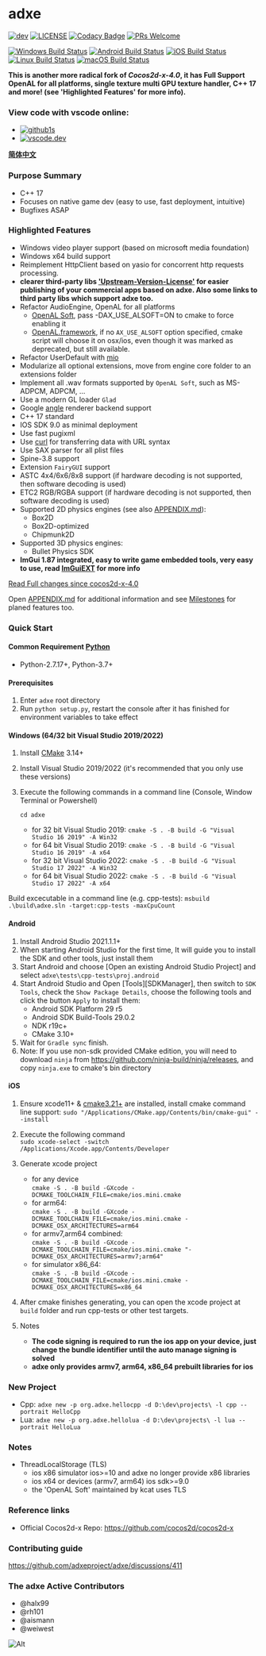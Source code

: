 # adxe

[![dev](https://img.shields.io/badge/v1.0.0-beta6-yellow.svg)](https://github.com/adxeproject/adxe/releases)
[![LICENSE](https://img.shields.io/badge/license-MIT-blue.svg)](https://github.com/adxeproject/adxe/blob/master/LICENSE)
[![Codacy Badge](https://api.codacy.com/project/badge/Grade/1c5628dea478449ea0c6e1b0e30c3be9)](https://app.codacy.com/gh/adxeproject/adxe?utm_source=github.com&utm_medium=referral&utm_content=adxeproject/adxe&utm_campaign=Badge_Grade_Settings)
[![PRs Welcome](https://img.shields.io/badge/PRs-welcome-blue.svg)](https://github.com/adxeproject/adxe/pulls)
  
[![Windows Build Status](https://github.com/adxeproject/adxe/actions/workflows/windows-ci.yml/badge.svg)](https://github.com/adxeproject/adxe/actions/workflows/windows-ci.yml)
[![Android Build Status](https://github.com/adxeproject/adxe/workflows/android/badge.svg)](https://github.com/adxeproject/adxe/actions?query=workflow%3Aandroid)
[![iOS Build Status](https://github.com/adxeproject/adxe/workflows/ios/badge.svg)](https://github.com/adxeproject/adxe/actions?query=workflow%3Aios)
[![Linux Build Status](https://github.com/adxeproject/adxe/workflows/linux/badge.svg)](https://github.com/adxeproject/adxe/actions?query=workflow%3Alinux)
[![macOS Build Status](https://github.com/adxeproject/adxe/workflows/osx/badge.svg)](https://github.com/adxeproject/adxe/actions?query=workflow%3Aosx)  

**This is another more radical fork of *Cocos2d-x-4.0*, it has Full Support OpenAL for all platforms, single texture multi GPU texture handler, C++ 17 and more! (see 'Highlighted Features' for more info).**  

### View code with vscode online: 
- [![github1s](https://img.shields.io/badge/github1s-green.svg)](https://github1s.com/adxeproject/adxe)
- [![vscode.dev](https://img.shields.io/badge/vscode.dev-green.svg)](https://vscode.dev/github/adxeproject/adxe)
  
  
**[简体中文](README_CN.md)**
  
### Purpose Summary
* C++ 17
* Focuses on native game dev (easy to use, fast deployment, intuitive)
* Bugfixes ASAP
  
### Highlighted Features
* Windows video player support (based on microsoft media foundation)
* Windows x64 build support
* Reimplement HttpClient based on yasio for concorrent http requests processing.
* **clearer third-party libs ['Upstream-Version-License'](thirdparty/README.md) for easier publishing of your commercial apps based on adxe. Also some links to third party libs which support adxe too.**
* Refactor AudioEngine, OpenAL for all platforms
  * [OpenAL Soft](https://github.com/kcat/openal-soft), pass -DAX_USE_ALSOFT=ON to cmake to force enabling it
  * [OpenAL.framework](https://opensource.apple.com/tarballs/OpenAL), if no ```AX_USE_ALSOFT``` option specified, cmake script will choose it on osx/ios, even though it was marked as deprecated, but still available.
* Refactor UserDefault with [mio](https://github.com/mandreyel/mio)
* Modularize all optional extensions, move from engine core folder to an extensions folder
* Implement all .wav formats supported by ```OpenAL Soft```, such as MS-ADPCM, ADPCM, ...
* Use a modern GL loader ```Glad```
* Google [angle](https://github.com/google/angle) renderer backend support
* C++ 17 standard
* IOS SDK 9.0 as minimal deployment
* Use fast pugixml
* Use [curl](https://github.com/curl/curl) for transferring data with URL syntax
* Use SAX parser for all plist files
* Spine-3.8 support
* Extension ```FairyGUI``` support
* ASTC 4x4/6x6/8x8 support (if hardware decoding is not supported, then software decoding is used)
* ETC2 RGB/RGBA support    (if hardware decoding is not supported, then software decoding is used)
* Supported 2D physics engines (see also [APPENDIX.md](APPENDIX.md)):
  * Box2D
  * Box2D-optimized
  * Chipmunk2D 
* Supported 3D physics engines:
  * Bullet Physics SDK
* **ImGui 1.87 integrated, easy to write game embedded tools, very easy to use, read [ImGuiEXT](extensions/ImGuiEXT/README.md) for more info**

[Read Full changes since cocos2d-x-4.0](CHANGELOG)

Open [APPENDIX.md](APPENDIX.md) for additional information and see [Milestones](https://github.com/adxeproject/adxe/milestones) for planed features too.

### Quick Start

#### Common Requirement [Python](https://www.python.org/downloads/)
  * Python-2.7.17+, Python-3.7+ 

#### Prerequisites
  1. Enter ```adxe``` root directory
  2. Run ```python setup.py```, restart the console after it has finished for environment variables to take effect

#### Windows (64/32 bit  Visual Studio 2019/2022)
  1. Install [CMake](https://cmake.org/) 3.14+  
  2. Install Visual Studio 2019/2022 (it's recommended that you only use these versions)  
  3. Execute the following commands in a command line (Console, Window Terminal or Powershell)
  
     ```cd adxe ```
     - for 32 bit Visual Studio 2019:
     ```cmake -S . -B build -G "Visual Studio 16 2019" -A Win32```
     - for 64 bit Visual Studio 2019:
     ```cmake -S . -B build -G "Visual Studio 16 2019" -A x64```
     - for 32 bit Visual Studio 2022:
     ```cmake -S . -B build -G "Visual Studio 17 2022" -A Win32```
     - for 64 bit Visual Studio 2022:
     ```cmake -S . -B build -G "Visual Studio 17 2022" -A x64```
  
  Build excecutable in a command line (e.g. cpp-tests):
    ```msbuild .\build\adxe.sln -target:cpp-tests -maxCpuCount```

#### Android
  1. Install Android Studio 2021.1.1+
  2. When starting Android Studio for the first time, It will guide you to install the SDK and other tools, just install them
  3. Start Android and choose [Open an existing Android Studio Project] and select ```adxe\tests\cpp-tests\proj.android```
  4. Start Android Studio and Open [Tools][SDKManager], then switch to ```SDK Tools```, check the ```Show Package Details```, choose the following tools and click the button ```Apply``` to install them:  
     * Android SDK Platform 29 r5  
     * Android SDK Build-Tools 29.0.2  
     * NDK r19c+  
     * CMake 3.10+  
  5. Wait for ```Gradle sync``` finish.
  6. Note: If you use non-sdk provided CMake edition, you will need to download ```ninja``` from https://github.com/ninja-build/ninja/releases, and copy ```ninja.exe``` to cmake's bin directory

#### iOS
  1. Ensure xcode11+ & [cmake3.21+](https://github.com/Kitware/CMake/releases) are installed, install cmake command line support: ```sudo "/Applications/CMake.app/Contents/bin/cmake-gui" --install```
  2. Execute the following command   
  ```sudo xcode-select -switch /Applications/Xcode.app/Contents/Developer```  
  3. Generate xcode project  
     - for any device   
     ```cmake -S . -B build -GXcode -DCMAKE_TOOLCHAIN_FILE=cmake/ios.mini.cmake```
     - for arm64:  
     ```cmake -S . -B build -GXcode -DCMAKE_TOOLCHAIN_FILE=cmake/ios.mini.cmake -DCMAKE_OSX_ARCHITECTURES=arm64```
     - for armv7,arm64 combined:  
     ```cmake -S . -B build -GXcode -DCMAKE_TOOLCHAIN_FILE=cmake/ios.mini.cmake "-DCMAKE_OSX_ARCHITECTURES=armv7;arm64"```
     - for simulator x86_64:  
     ```cmake -S . -B build -GXcode -DCMAKE_TOOLCHAIN_FILE=cmake/ios.mini.cmake -DCMAKE_OSX_ARCHITECTURES=x86_64``` 

  4. After cmake finishes generating, you can open the xcode project at ```build``` folder and run cpp-tests or other test targets.  
  5. Notes  
     - **The code signing is required to run the ios app on your device, just change the bundle identifier until the auto manage signing is solved**  
     - **adxe only provides armv7, arm64, x86_64 prebuilt libraries for ios**

### New Project
- Cpp: `adxe new -p org.adxe.hellocpp -d D:\dev\projects\ -l cpp --portrait HelloCpp`
- Lua: `adxe new -p org.adxe.hellolua -d D:\dev\projects\ -l lua --portrait HelloLua`

### Notes
  * ThreadLocalStorage (TLS) 
    - ios x86 simulator ios>=10 and adxe no longer provide x86 libraries
    - ios x64 or devices (armv7, arm64) ios sdk>=9.0
    - the 'OpenAL Soft' maintained by kcat uses TLS

### Reference links
  * Official Cocos2d-x Repo: https://github.com/cocos2d/cocos2d-x

### Contributing guide
https://github.com/adxeproject/adxe/discussions/411

### The adxe Active Contributors

- @halx99
- @rh101
- @aismann
- @weiwest

![Alt](https://repobeats.axiom.co/api/embed/e46f10898672224fde3b102d81a28482164faf2e.svg "Repobeats analytics image")
